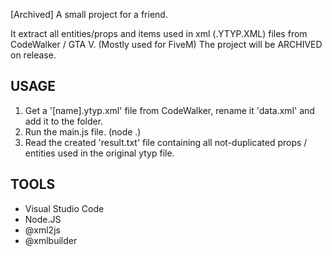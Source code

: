 [Archived] A small project for a friend. 

It extract all entities/props and items used in xml (.YTYP.XML) files from CodeWalker / GTA V. (Mostly used for FiveM)
The project will be ARCHIVED on release.

## USAGE

1. Get a '[name].ytyp.xml' file from CodeWalker, rename it 'data.xml' and add it to the folder.
2. Run the main.js file. (node .)
3. Read the created 'result.txt' file containing all not-duplicated props / entities used in the original ytyp file.

## TOOLS

- Visual Studio Code
- Node.JS
- @xml2js
- @xmlbuilder
